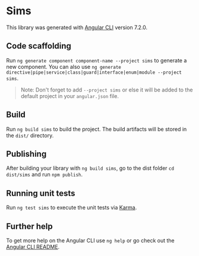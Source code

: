 # Sims

This library was generated with [Angular CLI](https://github.com/angular/angular-cli) version 7.2.0.

## Code scaffolding

Run `ng generate component component-name --project sims` to generate a new component. You can also use `ng generate directive|pipe|service|class|guard|interface|enum|module --project sims`.
> Note: Don't forget to add `--project sims` or else it will be added to the default project in your `angular.json` file. 

## Build

Run `ng build sims` to build the project. The build artifacts will be stored in the `dist/` directory.

## Publishing

After building your library with `ng build sims`, go to the dist folder `cd dist/sims` and run `npm publish`.

## Running unit tests

Run `ng test sims` to execute the unit tests via [Karma](https://karma-runner.github.io).

## Further help

To get more help on the Angular CLI use `ng help` or go check out the [Angular CLI README](https://github.com/angular/angular-cli/blob/master/README.md).
